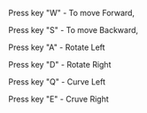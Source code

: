 Press key "W" - To move Forward,

Press key "S" - To move Backward,

Press key "A" - Rotate Left 

Press key "D" - Rotate Right

Press key "Q" - Curve Left

Press key "E" - Cruve Right
